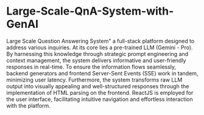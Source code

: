 # Large-Scale-QnA-System-with-GenAI

Large Scale Question Answering System" a full-stack platform designed to address various inquiries. At its core lies a pre-trained LLM (Gemini - Pro). By harnessing this knowledge through strategic prompt engineering and context management, the system delivers informative and user-friendly responses in real-time. To ensure the information flows seamlessly, backend generators and frontend Server-Sent Events (SSE) work in tandem, minimizing user latency. Furthermore, the system transforms raw LLM output into visually appealing and well-structured responses through the implementation of HTML parsing on the frontend. ReactJS is employed for the user interface, facilitating intuitive navigation and effortless interaction with the platform.
